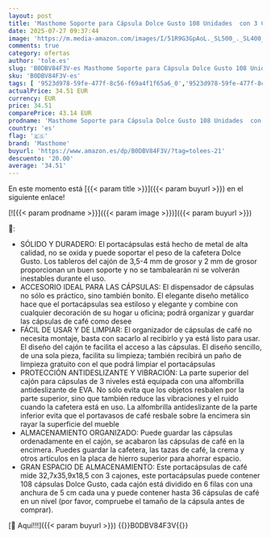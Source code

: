 ```yaml
---
layout: post
title: 'Masthome Soporte para Cápsula Dolce Gusto 108 Unidades  con 3 Cajones  Almacenamiento de Cápsulas de Gran Capacidad con Superficie Antivibración  para el Hogar  Oficina  Café'
date: 2025-07-27 09:37:44
image: 'https://m.media-amazon.com/images/I/51R9G3GpAoL._SL500_._SL400_.jpg'
comments: true
category: ofertas
author: 'tole.es'
slug: 'B0DBV84F3V-es Masthome Soporte para Cápsula Dolce Gusto 108 Unidades con...'
sku: 'B0DBV84F3V-es'
tags: [ '9523d978-59fe-477f-8c56-f69a4f1f65a6_0','9523d978-59fe-477f-8c56-f69a4f1f65a6_5401','Arborist Merchandising Root','Cajones para cápsulas de café','Hogar y cocina','Outlet de Hogar & Cocina','Outlet de Hogar & cocina','Piezas y accesorios para cafeteras','Self Service','Soportes para cápsulas de café','Special Features Stores','Utensilios para café y té','dolce','gusto','masthome','🇪🇸', ]
actualPrice: 34.51 EUR
currency: EUR
price: 34.51
comparePrice: 43.14 EUR
prodname: 'Masthome Soporte para Cápsula Dolce Gusto 108 Unidades  con 3 Cajones  Almacenamiento de Cápsulas de Gran Capacidad con Superficie Antivibración  para el Hogar  Oficina  Café'
country: 'es'
flag: '🇪🇸'
brand: 'Masthome'
buyurl: 'https://www.amazon.es/dp/B0DBV84F3V/?tag=tolees-21'
descuento: '20.00'
average: '34.51'
---
```


En este momento está [{{< param title >}}]({{< param buyurl >}}) en el siguiente enlace!

[![{{< param prodname >}}]({{< param image >}})]({{< param buyurl >}})

🔎:

- SÓLIDO Y DURADERO: El portacápsulas está hecho de metal de alta calidad, no se oxida y puede soportar el peso de la cafetera Dolce Gusto. Los tableros del cajón de 3,5-4 mm de grosor y 2 mm de grosor proporcionan un buen soporte y no se tambalearán ni se volverán inestables durante el uso.
- ACCESORIO IDEAL PARA LAS CÁPSULAS: El dispensador de cápsulas no sólo es práctico, sino también bonito. El elegante diseño metálico hace que el portacápsulas sea estiloso y elegante y combine con cualquier decoración de su hogar u oficina; podrá organizar y guardar las cápsulas de café como desee
- FÁCIL DE USAR Y DE LIMPIAR: El organizador de cápsulas de café no necesita montaje, basta con sacarlo al recibirlo y ya está listo para usar. El diseño del cajón te facilita el acceso a las cápsulas. El diseño sencillo, de una sola pieza, facilita su limpieza; también recibirá un paño de limpieza gratuito con el que podrá limpiar el portacápsulas
- PROTECCIÓN ANTIDESLIZANTE Y VIBRACIÓN: La parte superior del cajón para cápsulas de 3 niveles está equipada con una alfombrilla antideslizante de EVA. No sólo evita que los objetos resbalen por la parte superior, sino que también reduce las vibraciones y el ruido cuando la cafetera está en uso. La alfombrilla antideslizante de la parte inferior evita que el portavasos de café resbale sobre la encimera sin rayar la superficie del mueble
- ALMACENAMIENTO ORGANIZADO: Puede guardar las cápsulas ordenadamente en el cajón, se acabaron las cápsulas de café en la encimera. Puedes guardar la cafetera, las tazas de café, la crema y otros artículos en la placa de hierro superior para ahorrar espacio.
- GRAN ESPACIO DE ALMACENAMIENTO: Este portacápsulas de café mide 32,7x35,9x18,5 con 3 cajones, este portacápsulas puede contener 108 cápsulas Dolce Gusto, cada cajón está dividido en 6 filas con una anchura de 5 cm cada una y puede contener hasta 36 cápsulas de café en un nivel (por favor, compruebe el tamaño de la cápsula antes de comprar).

[🛒 Aquí!!!]({{< param buyurl >}})
{{<world>}}B0DBV84F3V{{</world>}}
